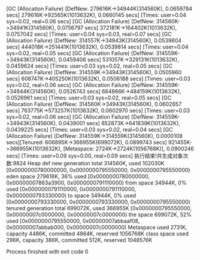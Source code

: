 [GC (Allocation Failure) [DefNew: 279616K->34944K(314560K), 0.0659784 secs] 279616K->92565K(1013632K), 0.0660145 secs] [Times: user=0.04 sys=0.02, real=0.06 secs] 
[GC (Allocation Failure) [DefNew: 314560K->34941K(314560K), 0.0756797 secs] 372181K->164402K(1013632K), 0.0757042 secs] [Times: user=0.04 sys=0.03, real=0.07 secs] 
[GC (Allocation Failure) [DefNew: 314557K->34943K(314560K), 0.0539604 secs] 444018K->251441K(1013632K), 0.0539814 secs] [Times: user=0.04 sys=0.02, real=0.05 secs] 
[GC (Allocation Failure) [DefNew: 314559K->34943K(314560K), 0.0459406 secs] 531057K->329131K(1013632K), 0.0459624 secs] [Times: user=0.03 sys=0.02, real=0.05 secs] 
[GC (Allocation Failure) [DefNew: 314559K->34943K(314560K), 0.0505960 secs] 608747K->405250K(1013632K), 0.0506188 secs] [Times: user=0.03 sys=0.02, real=0.06 secs] 
[GC (Allocation Failure) [DefNew: 314559K->34944K(314560K), 0.0526743 secs] 684866K->484159K(1013632K), 0.0526961 secs] [Times: user=0.03 sys=0.02, real=0.05 secs] 
[GC (Allocation Failure) [DefNew: 314560K->34943K(314560K), 0.0602657 secs] 763775K->573257K(1013632K), 0.0602970 secs] [Times: user=0.03 sys=0.02, real=0.06 secs] 
[GC (Allocation Failure) [DefNew: 314559K->34943K(314560K), 0.0439001 secs] 852873K->641839K(1013632K), 0.0439225 secs] [Times: user=0.03 sys=0.02, real=0.04 secs] 
[GC (Allocation Failure) [DefNew: 314559K->314559K(314560K), 0.0000108 secs][Tenured: 606895K->366955K(699072K), 0.0899743 secs] 921455K->366955K(1013632K), [Metaspace: 2724K->2724K(1056768K)], 0.0900246 secs] [Times: user=0.09 sys=0.00, real=0.09 secs] 
执行结束!共生成对象次数:9824
Heap
 def new generation   total 314560K, used 102030K [0x0000000780000000, 0x0000000795550000, 0x0000000795550000)
  eden space 279616K,  36% used [0x0000000780000000, 0x00000007863a3900, 0x0000000791110000)
  from space 34944K,   0% used [0x0000000791110000, 0x0000000791110000, 0x0000000793330000)
  to   space 34944K,   0% used [0x0000000793330000, 0x0000000793330000, 0x0000000795550000)
 tenured generation   total 699072K, used 366955K [0x0000000795550000, 0x00000007c0000000, 0x00000007c0000000)
   the space 699072K,  52% used [0x0000000795550000, 0x00000007abbaaf08, 0x00000007abbab000, 0x00000007c0000000)
 Metaspace       used 2731K, capacity 4486K, committed 4864K, reserved 1056768K
  class space    used 296K, capacity 386K, committed 512K, reserved 1048576K

Process finished with exit code 0
